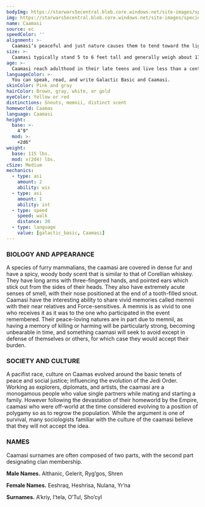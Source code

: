 ```yaml
---
bodyImg: https://starwars5ecentral.blob.core.windows.net/site-images/species/species_Caamasi.png
img: https://starwars5ecentral.blob.core.windows.net/site-images/species/species_Caamasi.png
name: Caamasi
source: ec
speedColor: ''
alignment: >-
  Caamasi’s peaceful and just nature causes them to tend toward the light side, though there are exceptions.
size: >-
  Caamasi typically stand 5 to 6 feet tall and generally weigh about 170 lbs. Regardless of your position in that range, your size is Medium.
age: >-
  Caamasi reach adulthood in their late teens and live less than a century.
languageColor: >-
  You can speak, read, and write Galactic Basic and Caamasi. 
skinColor: Pink and gray
hairColor: Brown, gray, white, or gold
eyeColor: Yellow or red
distinctions: Snouts, memnii, distinct scent
homeworld: Caamas
language: Caamasi
height:
  base: >-
    4’9"
  mod: >-
    +2d6"
weight:
  base: 115 lbs.
  mod: x(2d4) lbs.
cSize: Medium
mechanics:
  - type: asi
    amount: 2
    ability: wis
  - type: asi
    amount: 1
    ability: int
  - type: speed
    speed: walk
    distance: 30
  - type: language
    value: [galactic_basic, Caamasi]
---
```

### BIOLOGY AND APPEARANCE
A species of furry mammalians, the caamasi are covered in dense fur and have a spicy, woody body scent that is similar to that of Corellian whiskey. They have long arms with three-fingered hands, and pointed ears which stick out from the sides of their heads. They also have extremely acute senses of smell, with their nose positioned at the end of a tooth-filled snout. Caamasi have the interesting ability to share vivid memories called memnii with their near relatives and Force-sensitives. A memnis is as vivid to one who receives it as it was to the one who participated in the event remembered. Their peace-loving natures are in part due to memnii, as having a memory of killing or harming will be particularly strong, becoming unbearable in time, and something caamasi will seek to avoid except in defense of themselves or others, for which case they would accept their burden.

### SOCIETY AND CULTURE
A pacifist race, culture on Caamas evolved around the basic tenets of peace and social justice; influencing the evolution of the Jedi Order. Working as explorers, diplomats, and artists, the caamasi are a monogamous people who value single partners while mating and starting a family. However following the devastation of their homeworld by the Empire, caamasi who were off-world at the time considered evolving to a position of polygamy so as to regrow the population. While the argument is one of survival, many sociologists familiar with the culture of the caamasi believe that they will not accept the idea.

### NAMES
Caamasi surnames are often composed of two parts, with the second part designating clan membership.

__Male Names.__ Althanic, Gelerit, Ryg’gos, Shren

__Female Names.__ Eeshraq, Heshrisa, Nulana, Yr’na

__Surnames.__ A’kriy, I’tela, O’Tul, Sho’cyl



    